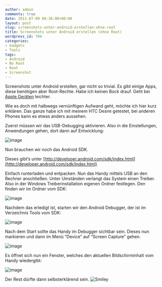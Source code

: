 ```yaml
---
author: admin
comments: true
date: 2011-07-09 08:36:00+00:00
layout: post
slug: screenshots-unter-android-erstellen-ohne-root
title: Screenshots unter Android erstellen (ohne Root)
wordpress_id: 704
categories:
- Gadgets
- Tools
tags:
- Android
- No Root
- Root
- Screenshot
---
```


Screenshots unter Android erstellen, gar nicht so trivial. Es gibt einige Apps, diese benötigen aber Root-Rechte. Habe ich keinen Bock drauf. Geht bei [Apple Geräten](https://andydunkel.net/ipad/2011/06/25/quicktipp-screenshot-auf-dem-ipad-erstellen.html) leichter.

Wie es doch mit halbwegs vernünftigen Aufwand geht, möchte ich hier kurz erklären. Das ganze habe ich mit meinem HTC Desire getestet, bei anderen Phones kann es etwas anders aussehen.

Zuerst müssen wir das USB-Debugging aktivieren. Also in die Einstellungen, Anwendungen gehen, dort dann auf Entwicklung:

![image](https://andydunkel.net/assets/uploads/2011/07/image3.png)

Nun brauchen wir noch das Android SDK.

<!-- more -->

Dieses gibt’s unter [http://developer.android.com/sdk/index.html](http://developer.android.com/sdk/index.html)

Einfach runterladen und entpacken. Nun das Handy mittels USB an den Rechner anschließen. Unter Umständen verlangt das System einen Treiber. Also in der Windows Treiberinstallation eigenen Ordner festlegen. Den finden wir im Ordner vom SDK:

![image](https://andydunkel.net/assets/uploads/2011/07/image4.png)

Nachdem das erledigt ist, starten wir den Android Debugger, der ist im Verzeichnis Tools vom SDK:

![image](https://andydunkel.net/assets/uploads/2011/07/image5.png)

Nach dem Start sollte das Handy im Debugger sichtbar sein. Dieses nun markieren und dann im Menü “Device” auf “Screen Capture” gehen.

![image](https://andydunkel.net/assets/uploads/2011/07/image6.png)

Es öffnet sich nun ein Fenster, welches den aktuellen Bildschirminhalt vom Handy wiedergibt:

![image](https://andydunkel.net/assets/uploads/2011/07/image7.png)

Der Rest dürfte dann selbsterklärend sein. ![Smiley](https://andydunkel.net/assets/uploads/2011/07/wlEmoticon-smile1.png)
